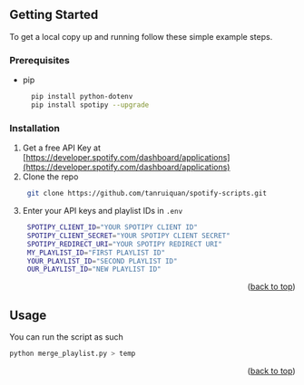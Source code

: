 <!-- Improved compatibility of back to top link: See: https://github.com/othneildrew/Best-README-Template/pull/73 -->
<a name="readme-top"></a>

<!-- GETTING STARTED -->
## Getting Started

To get a local copy up and running follow these simple example steps.

### Prerequisites

* pip
  ```sh
    pip install python-dotenv
    pip install spotipy --upgrade
  ```

### Installation

1. Get a free API Key at [https://developer.spotify.com/dashboard/applications](https://developer.spotify.com/dashboard/applications)
2. Clone the repo
   ```sh
    git clone https://github.com/tanruiquan/spotify-scripts.git
   ```
3. Enter your API keys and playlist IDs in `.env`
   ```sh
    SPOTIPY_CLIENT_ID="YOUR SPOTIPY CLIENT ID"
    SPOTIPY_CLIENT_SECRET="YOUR SPOTIPY CLIENT SECRET"
    SPOTIPY_REDIRECT_URI="YOUR SPOTIPY REDIRECT URI"
    MY_PLAYLIST_ID="FIRST PLAYLIST ID"
    YOUR_PLAYLIST_ID="SECOND PLAYLIST ID"
    OUR_PLAYLIST_ID="NEW PLAYLIST ID"
   ```

<p align="right">(<a href="#readme-top">back to top</a>)</p>



<!-- USAGE EXAMPLES -->
## Usage

You can run the script as such
```sh
python merge_playlist.py > temp
```

<p align="right">(<a href="#readme-top">back to top</a>)</p>